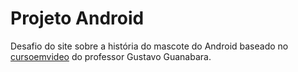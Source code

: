# Projeto Android
 Desafio do site sobre a história do mascote do Android baseado
 no <a href="https://youtube.com/cursoemvideo" target="_blank">cursoemvideo</a> do professor Gustavo Guanabara.

